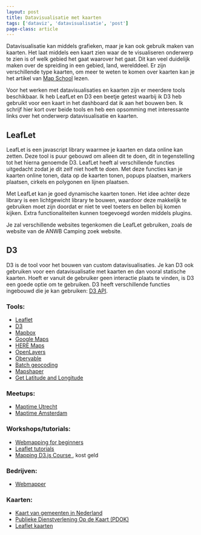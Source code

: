 ```yaml
---
layout: post
title: Datavisualisatie met kaarten
tags: ['dataviz', 'datavisualisatie', 'post']
page-class: article
---
```


Datavisualisatie kan middels grafieken, maar je kan ook gebruik maken van kaarten. Het laat middels een kaart zien waar de te visualiseren onderwerp te zien is of welk gebied het gaat waarover het gaat. Dit kan veel duidelijk maken over de spreiding in een gebied, land, werelddeel.
Er zijn verschillende type kaarten, om meer te weten te komen over kaarten kan je het artikel van [Map School](https://mapschool.io/index.nl.html) lezen.

Voor het werken met datavisualisaties en kaarten zijn er meerdere tools beschikbaar. Ik heb LeafLet en D3 een beetje getest waarbij ik D3 heb gebruikt voor een kaart in het dashboard dat ik aan het bouwen ben.
Ik schrijf hier kort over beide tools en heb een opsomming met interessante links over het onderwerp datavisualisatie en kaarten.


## LeafLet
LeafLet is een javascript library waarmee je kaarten en data online kan zetten. Deze tool is puur gebouwd om alleen dit te doen, dit in tegenstelling tot het hierna genoemde D3. LeafLet heeft al verschillende functies uitgedacht zodat je dit zelf niet hoeft te doen. Met deze functies kan je kaarten online tonen, data op de kaarten tonen, popups plaatsen, markers plaatsen, cirkels en polygonen en lijnen plaatsen. 

Met LeafLet kan je goed dynamische kaarten tonen. Het idee achter deze library is een lichtgewicht library te bouwen, waardoor deze makkelijk te gebruiken moet zijn doordat er niet te veel toeters en bellen bij komen kijken. Extra functionaliteiten kunnen toegevoegd worden middels plugins.

Je zal verschillende websites tegenkomen die LeafLet gebruiken, zoals de website van de ANWB Camping zoek website.


## D3
D3 is de tool voor het bouwen van custom datavisualisaties. Je kan D3 ook gebruiken voor een datavisualisatie met kaarten en dan vooral statische kaarten. Hoeft er vanuit de gebruiker geen interactie plaats te vinden, is D3 een goede optie om te gebruiken.
D3 heeft verschillende functies ingebouwd die je kan gebruiken: [D3 API](https://github.com/d3/d3/blob/master/API.md).


### Tools:
- [Leaflet](http://leafletjs.com/)
- [D3](https://github.com/d3/d3/blob/master/API.md#geographies-d3-geo)
- [Mapbox](https://www.mapbox.com/)
- [Google Maps](https://developers.google.com/maps/documentation/javascript/)
- [HERE Maps](https://developer.here.com/develop/javascript-api)
- [OpenLayers](https://openlayers.org/)
- [Obervable](https://beta.observablehq.com/collection/maps)
- [Batch geocoding](https://www.doogal.co.uk/BatchGeocoding.php)
- [Mapshaper](http://mapshaper.org/)
- [Get Latitude and Longitude](https://www.latlong.net/)

### Meetups:
- [Maptime Utrecht](https://www.meetup.com/nl-NL/Maptime030-Utrecht/)
- [Maptime Amsterdam](https://www.meetup.com/nl-NL/Maptime-AMS/)


### Workshops/tutorials:
- [Webmapping for beginners](https://github.com/NieneB/Webmapping_for_beginners/wiki)
- [Leaflet tutorials](http://leafletjs.com/examples.html)
- [Mapping D3.js Course ](https://www.dashingd3js.com/mapping-d3-course), kost geld

### Bedrijven:
- [Webmapper](http://webmapper.net/)


### Kaarten:
- [Kaart van gemeenten in Nederland](https://www.cbs.nl/nl-nl/dossier/nederland-regionaal/geografische-data)
- [Publieke Dienstverlening Op de Kaart (PDOK)](https://www.pdok.nl/)
- [Leaflet kaarten](https://leaflet-extras.github.io/leaflet-providers/preview/)

